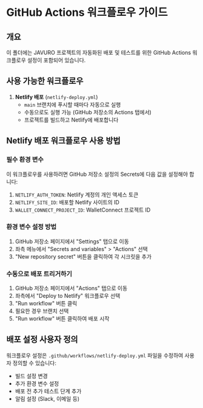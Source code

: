 # GitHub Actions 워크플로우 가이드

## 개요

이 폴더에는 JAVURO 프로젝트의 자동화된 배포 및 테스트를 위한 GitHub Actions 워크플로우 설정이 포함되어 있습니다.

## 사용 가능한 워크플로우

1. **Netlify 배포** (`netlify-deploy.yml`)
   - `main` 브랜치에 푸시할 때마다 자동으로 실행
   - 수동으로도 실행 가능 (GitHub 저장소의 Actions 탭에서)
   - 프로젝트를 빌드하고 Netlify에 배포합니다

## Netlify 배포 워크플로우 사용 방법

### 필수 환경 변수

이 워크플로우를 사용하려면 GitHub 저장소 설정의 Secrets에 다음 값을 설정해야 합니다:

1. `NETLIFY_AUTH_TOKEN`: Netlify 계정의 개인 액세스 토큰
2. `NETLIFY_SITE_ID`: 배포할 Netlify 사이트의 ID
3. `WALLET_CONNECT_PROJECT_ID`: WalletConnect 프로젝트 ID

### 환경 변수 설정 방법

1. GitHub 저장소 페이지에서 "Settings" 탭으로 이동
2. 좌측 메뉴에서 "Secrets and variables" > "Actions" 선택
3. "New repository secret" 버튼을 클릭하여 각 시크릿을 추가

### 수동으로 배포 트리거하기

1. GitHub 저장소 페이지에서 "Actions" 탭으로 이동
2. 좌측에서 "Deploy to Netlify" 워크플로우 선택
3. "Run workflow" 버튼 클릭
4. 필요한 경우 브랜치 선택
5. "Run workflow" 버튼 클릭하여 배포 시작

## 배포 설정 사용자 정의

워크플로우 설정은 `.github/workflows/netlify-deploy.yml` 파일을 수정하여 사용자 정의할 수 있습니다:

- 빌드 설정 변경
- 추가 환경 변수 설정
- 배포 전 추가 테스트 단계 추가
- 알림 설정 (Slack, 이메일 등)